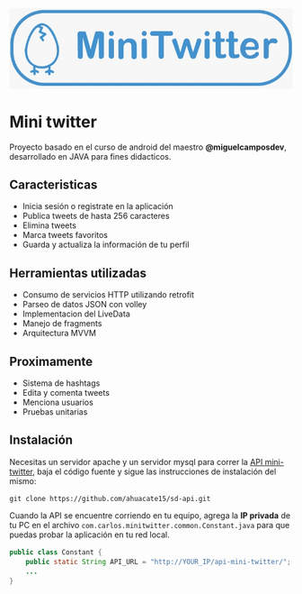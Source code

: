 ![alt text](.github/logo_mini_twitter.jpeg)

# Mini twitter
Proyecto basado en el curso de android del maestro **@miguelcamposdev**, desarrollado en JAVA para fines didacticos.

## Caracteristicas
* Inicia sesión o registrate en la aplicación
* Publica tweets de hasta 256 caracteres
* Elimina tweets
* Marca tweets favoritos
* Guarda y actualiza la información de tu perfil

## Herramientas utilizadas
* Consumo de servicios HTTP utilizando retrofit
* Parseo de datos JSON con volley
* Implementacion del LiveData
* Manejo de fragments
* Arquitectura MVVM

## Proximamente
* Sistema de hashtags
* Edita y comenta tweets
* Menciona usuarios
* Pruebas unitarias

## Instalación
Necesitas un servidor apache y un servidor mysql para correr la [API mini-twitter](https://github.com/ahuacate15/sd-api), baja el código fuente y sigue las instrucciones de instalación del mismo:
```
git clone https://github.com/ahuacate15/sd-api.git
```

Cuando la API se encuentre corriendo en tu equipo, agrega la **IP privada** de tu PC en el archivo ``com.carlos.minitwitter.common.Constant.java`` para que puedas probar la aplicación en tu red local.
```java
public class Constant {
    public static String API_URL = "http://YOUR_IP/api-mini-twitter/";
    ...
}
```
